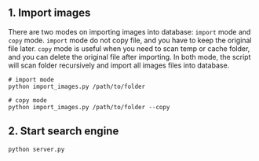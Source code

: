 ## 1. Import images
There are two modes on importing images into database: `import` mode and `copy` mode.
`import` mode do not copy file, and you have to keep the original file later.
`copy` mode is useful when you need to scan temp or cache folder, and you can delete the original file after importing.
In both mode, the script will scan folder recursively and import all images files into database.

```
# import mode
python import_images.py /path/to/folder

# copy mode
python import_images.py /path/to/folder --copy
```

## 2. Start search engine 
```
python server.py
```


